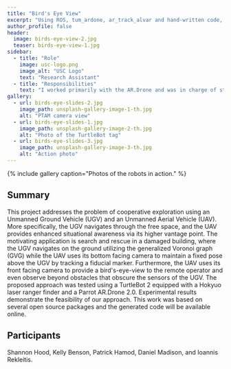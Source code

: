 ```yaml
---
title: "Bird's Eye View"
excerpt: "Using ROS, tum_ardone, ar_track_alvar and hand-written code, a TurtleBot 2 and an AR.Drone Parrot 2.0 team up to explore and map the surrounding environment."
author_profile: false
header:
  image: birds-eye-view-2.jpg
  teaser: birds-eye-view-1.jpg
sidebar:
  - title: "Role"
    image: usc-logo.png
    image_alt: "USC Logo"
    text: "Research Assistant"
  - title: "Responsibilities"
    text: "I worked primarily with the AR.Drone and was in charge of state estimation. I also configured the network on which the robots communicate."
gallery:
  - url: birds-eye-slides-2.jpg
    image_path: unsplash-gallery-image-1-th.jpg
    alt: "PTAM camera view"
  - url: birds-eye-slides-1.jpg
    image_path: unsplash-gallery-image-2-th.jpg
    alt: "Photo of the TurtleBot tag"
  - url: birds-eye-slides-3.jpg
    image_path: unsplash-gallery-image-3-th.jpg
    alt: "Action photo"
---
```


{% include gallery caption="Photos of the robots in action." %}

<h2>Summary</h2>
This project addresses the problem of cooperative exploration using an Unmanned Ground Vehicle (UGV) and an Unmanned Aerial Vehicle (UAV). More specifically, the UGV navigates through the free space, and the UAV provides enhanced situational awareness via its higher vantage point. The motivating application is search and rescue in a damaged building, where the UGV navigates on the ground utilizing the generalized Voronoi graph (GVG) while the UAV uses its bottom facing camera to maintain a fixed pose above the UGV by tracking a fiducial marker. Furthermore, the UAV uses its front facing camera to provide a bird's-eye-view to the remote operator and even observe beyond obstacles that obscure the sensors of the UGV. The proposed approach was tested using a TurtleBot 2 equipped with a Hokyuo laser ranger finder and a Parrot AR.Drone 2.0. Experimental results demonstrate the feasibility of our approach. This work was based on several open source packages and the generated code will be available online.

<!--<h2>Additional Information</h2>-->


<h2>Participants</h2>

Shannon Hood, Kelly Benson, Patrick Hamod, Daniel Madison, and Ioannis Rekleitis.